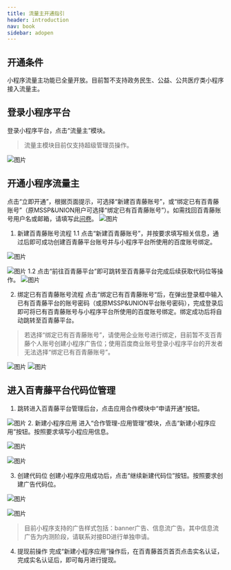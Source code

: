 ```yaml
---
title: 流量主开通指引
header: introduction
nav: book
sidebar: adopen
---
```


## 开通条件
小程序流量主功能已全量开放。目前暂不支持政务民生、公益、公共医疗类小程序接入流量主。

## 登录小程序平台

登录小程序平台，点击“流量主”模块。
> 流量主模块目前仅支持超级管理员操作。

![图片](../../img/introduction/ad/1.png)

##  开通小程序流量主

点击“立即开通”，根据页面提示，可选择“新建百青藤账号”，或“绑定已有百青藤账号”（原MSSP&UNION用户可选择“绑定已有百青藤账号”）。如需找回百青藤账号用户名或邮箱，请填写此[问卷](https://iwenjuan.baidu.com/?code=ptjj4s)。
![图片](../../img/introduction/ad/2.png)


1. 新建百青藤账号流程
 1.1 点击“新建百青藤账号”，并按要求填写相关信息，通过后即可成功创建百青藤平台账号并与小程序平台所使用的百度账号绑定。


![图片](../../img/introduction/ad/17.png)

![图片](../../img/introduction/ad/4.png)
 1.2 点击“前往百青藤平台”即可跳转至百青藤平台完成后续获取代码位等操作。
![图片](../../img/introduction/ad/5.png)

2. 绑定已有百青藤账号流程
点击“绑定已有百青藤账号“后，在弹出登录框中输入已有百青藤平台的账号密码（或原MSSP&UNION平台账号密码），完成登录后即可将已有百青藤账号与小程序平台所使用的百度账号绑定。绑定成功后将自动跳转至百青藤平台。
> 若选择“绑定已有百青藤账号”，请使用企业账号进行绑定，目前暂不支百青藤个人账号创建小程序广告位；使用百度商业账号登录小程序平台的开发者无法选择“绑定已有百青藤账号”。

![图片](../../img/introduction/ad/17.png)
![图片](../../img/introduction/ad/7.png)
 
## 进入百青藤平台代码位管理

1. 跳转进入百青藤平台管理后台，点击应用合作模块中“申请开通”按钮。

![图片](../../img/introduction/ad/13.png)
2. 新建小程序应用
进入“合作管理-应用管理”模块，点击“新建小程序应用”按钮。按照要求填写小程应用信息。

![图片](../../img/introduction/ad/14.png)

![图片](../../img/introduction/ad/16.png)

3. 创建代码位
创建小程序应用成功后，点击“继续新建代码位”按钮。按照要求创建广告代码位。

![图片](../../img/introduction/ad/15.png)

![图片](../../img/introduction/ad/12.png)

> 目前小程序支持的广告样式包括：banner广告、信息流广告。其中信息流广告为内测阶段，请联系对接BD进行单独申请。

4. 提现前操作
完成“新建小程序应用”操作后，在百青藤首页首页点击实名认证，完成实名认证后，即可每月进行提现。